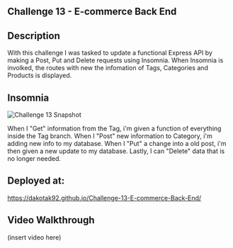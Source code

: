 ## Challenge 13 - E-commerce Back End

## Description
With this challenge I was tasked to update a functional Express API by making a Post, Put and Delete requests using Insomnia. When Insomnia is involked, the routes with new the infomation of Tags, Categories and Products is displayed. 

## Insomnia
![Challenge 13 Snapshot](https://github.com/DakotaK92/Challenge-13-E-commerce-Back-End/assets/46942706/421c48e4-7930-4e75-b4e6-34a36d5e8c42)

When I "Get" information from the Tag, i'm given a function of everything inside the Tag branch. When I "Post" new information to Category, i'm adding new info to my database. When I "Put" a change into a old post, i'm then given a new update to my database. Lastly, I can "Delete" data that is no longer needed.

## Deployed at:
https://dakotak92.github.io/Challenge-13-E-commerce-Back-End/

## Video Walkthrough
(insert video here)
